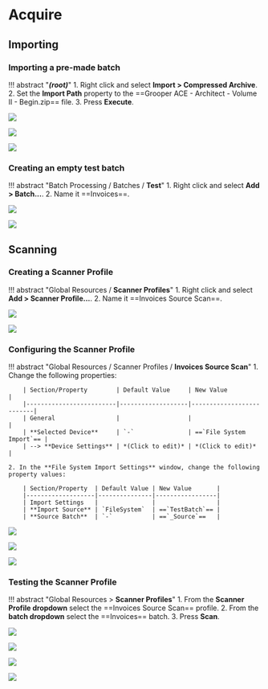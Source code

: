 # Acquire

## Importing

### Importing a pre-made batch

!!! abstract "***(root)***"
    1. Right click and select **Import > Compressed Archive**.
    2. Set the **Import Path** property to the ==Grooper ACE - Architect - Volume II - Begin.zip== file.
    3. Press **Execute**.

![](../img/vol-2/1-1/002.png)

![](../img/vol-2/1-1/003.png)

![](../img/vol-2/1-1/005.png)

### Creating an empty test batch

!!! abstract "Batch Processing / Batches / **Test**"
    1. Right click and select **Add > Batch...**.
    2. Name it ==Invoices==.

![](../img/vol-2/1-1/007.png)

![](../img/vol-2/1-1/009.png)

## Scanning

### Creating a Scanner Profile

!!! abstract "Global Resources / **Scanner Profiles**"
    1. Right click and select **Add > Scanner Profile...**.
    2. Name it ==Invoices Source Scan==.

![](../img/vol-2/1-1/012.png)

![](../img/vol-2/1-1/014.png)

### Configuring the Scanner Profile

!!! abstract "Global Resources / Scanner Profiles / **Invoices Source Scan**"
    1. Change the following properties:

        | Section/Property        | Default Value     | New Value                |
        |-------------------------|-------------------|--------------------------|
        | General                 |                   |                          |
        | **Selected Device**     | `-`               | ==`File System Import`== |
        | --> **Device Settings** | *(Click to edit)* | *(Click to edit)*        |

    2. In the **File System Import Settings** window, change the following property values:

        | Section/Property  | Default Value | New Value       |
        |-------------------|---------------|-----------------|
        | Import Settings   |               |                 |
        | **Import Source** | `FileSystem`  | ==`TestBatch`== |
        | **Source Batch**  | `-`           | ==`_Source`==   |

![](../img/vol-2/1-1/017.png)

![](../img/vol-2/1-1/022.png)

![](../img/vol-2/1-1/025.png)

### Testing the Scanner Profile

!!! abstract "Global Resources > **Scanner Profiles**"
    1. From the **Scanner Profile dropdown** select the ==Invoices Source Scan== profile.
    2. From the **batch dropdown** select the ==Invoices== batch.
    3. Press **Scan**.

![](../img/vol-2/1-1/030.png)

![](../img/vol-2/1-1/032.png)

![](../img/vol-2/1-1/034.png)

![](../img/vol-2/1-1/035.png)
